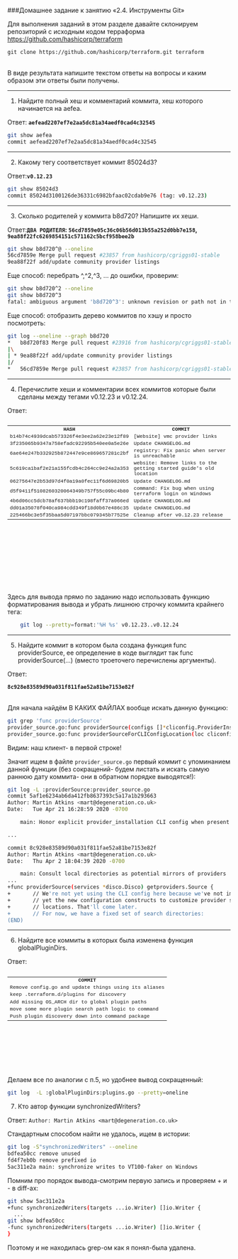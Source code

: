 ###Домашнее задание к занятию «2.4. Инструменты Git»


Для выполнения заданий в этом разделе давайте склонируем репозиторий с исходным кодом терраформа https://github.com/hashicorp/terraform
    
    git clone https://github.com/hashicorp/terraform.git terraform

<br>
В виде результата напишите текстом ответы на вопросы и каким образом эти ответы были получены.

---

1. Найдите полный хеш и комментарий коммита, хеш которого начинается на aefea. 

Ответ:<b> `aefead2207ef7e2aa5dc81a34aedf0cad4c32545` </b>

```bash
git show aefea
commit aefead2207ef7e2aa5dc81a34aedf0cad4c32545
```

---

2. Какому тегу соответствует коммит 85024d3?

Ответ:<b>`v0.12.23`</b>

```bash
git show 85024d3
commit 85024d3100126de36331c6982bfaac02cdab9e76 (tag: v0.12.23)
```

---

3. Сколько родителей у коммита b8d720? Напишите их хеши.

Ответ:<b>`ДВА РОДИТЕЛЯ`: `56cd7859e05c36c06b56d013b55a252d0bb7e158`, `9ea88f22fc6269854151c571162c5bcf958bee2b`</b>

```bash
git show b8d720^@ --oneline
56cd7859e Merge pull request #23857 from hashicorp/cgriggs01-stable
9ea88f22f add/update community provider listings
```

Еще способ: перебрать ^,^2,^3, ... до ошибки, проверим:

```bash 
git show b8d720^2 --oneline
git show b8d720^3
fatal: ambiguous argument 'b8d720^3': unknown revision or path not in the working tree.
```

Еще способ: отобразить дерево коммитов по хэшу и просто посмотреть:

```bash
git log --oneline --graph b8d720
*   b8d720f83 Merge pull request #23916 from hashicorp/cgriggs01-stable
|\
| * 9ea88f22f add/update community provider listings
|/
*   56cd7859e Merge pull request #23857 from hashicorp/cgriggs01-stable
```

---

4. Перечислите хеши и комментарии всех коммитов которые были сделаны между тегами v0.12.23 и v0.12.24.<br>

Ответ:


<table align="left" style='font-family:"Courier New", Courier, monospace; font-size:80%'>
    <tr> 
        <td align="center"> <b>HASH </td><td align="center"> <b> COMMIT </td>
    </tr>
    <tr> 
        <td> b14b74c4939dcab573326f4e3ee2a62e23e12f89 </td><td>  [Website] vmc provider links </td>
    </tr>
    <tr>
        <td> 3f235065b9347a758efadc92295b540ee0a5e26e </td><td>  Update CHANGELOG.md </td>
    </tr>
    <tr>
        <td> 6ae64e247b332925b872447e9ce869657281c2bf </td><td>  registry: Fix panic when server is unreachable </td>
    </tr>
    <tr>
        <td> 5c619ca1baf2e21a155fcdb4c264cc9e24a2a353 </td><td>  website: Remove links to the getting started guide's old location </td>
    </tr>
    <tr>
        <td> 06275647e2b53d97d4f0a19a0fec11f6d69820b5 </td><td>  Update CHANGELOG.md </td>
    </tr>
    <tr> 
        <td> d5f9411f5108260320064349b757f55c09bc4b80 </td><td>  command: Fix bug when using terraform login on Windows </td>
    </tr>
    <tr>  
        <td> 4b6d06cc5dcb78af637bbb19c198faff37a066ed </td><td>  Update CHANGELOG.md </td>
    </tr>
    <tr> 
        <td> dd01a35078f040ca984cdd349f18d0b67e486c35 </td><td>  Update CHANGELOG.md </td>
    </tr>
    <tr> 
        <td> 225466bc3e5f35baa5d07197bbc079345b77525e </td><td>  Cleanup after v0.12.23 release </td>
    </tr>
</table>

<br><br><br><br><br><br><br><br><br><br><br><br><br><br><br><br><br><br><br><br><br><br>

Здесь для вывода прямо по заданию надо использовать функцию форматирования вывода и убрать лишнюю строчку коммита крайнего тега:

```bash
    git log --pretty=format:'%H %s' v0.12.23..v0.12.24
```

---

5. Найдите коммит в котором была создана функция func providerSource, ее определение в коде выглядит так func providerSource(...) (вместо троеточего перечислены аргументы).<br>

Ответ: 

<b> `8c928e83589d90a031f811fae52a81be7153e82f` </b> <br><br>

Для начала найдём В КАКИХ ФАЙЛАХ вообще искать данную функцию: 

```bash
git grep 'func providerSource'
provider_source.go:func providerSource(configs []*cliconfig.ProviderInstallation, services *disco.Disco) (getproviders.Source, tfdiags.Diagnostics) {
provider_source.go:func providerSourceForCLIConfigLocation(loc cliconfig.ProviderInstallationLocation, services *disco.Disco) (getproviders.Source, tfdiags.Diagnostics) {
```

Видим: наш клиент- в первой строке! <br>

Значит ищем в файле `provider_source.go` первый коммит с упоминанием данной функции (без сокращений- будем листать и искать самую раннюю дату коммита- они в обратном порядке выводятся!):

```bash
git log -L :providerSource:provider_source.go
commit 5af1e6234ab6da412fb8637393c5a17a1b293663
Author: Martin Atkins <mart@degeneration.co.uk>
Date:   Tue Apr 21 16:28:59 2020 -0700

    main: Honor explicit provider_installation CLI config when present

...

commit 8c928e83589d90a031f811fae52a81be7153e82f
Author: Martin Atkins <mart@degeneration.co.uk>
Date:   Thu Apr 2 18:04:39 2020 -0700

    main: Consult local directories as potential mirrors of providers
...
+func providerSource(services *disco.Disco) getproviders.Source {
+       // We're not yet using the CLI config here because we've not implemented
+       // yet the new configuration constructs to customize provider search
+       // locations. That'll come later.
+       // For now, we have a fixed set of search directories:
(END)
```

---

6. Найдите все коммиты в которых была изменена функция globalPluginDirs.<br>

Ответ:

<table align="left" style='font-family:"Courier New", Courier, monospace; font-size:80%'>
    <tr> 
        <td align="center"> <b> COMMIT </td>
    </tr>
    <tr> 
        <td align="left"> Remove config.go and update things using its aliases</td>
    </tr>
    <tr> 
        <td align="left"> keep .terraform.d/plugins for discovery</td>
    </tr>
    <tr> 
        <td align="left"> Add missing OS_ARCH dir to global plugin paths </td>
    </tr>
    <tr> 
        <td align="left"> move some more plugin search path logic to command </td>
    </tr>
    <tr> 
        <td align="left"> Push plugin discovery down into command package </td>
    </tr>
</table>

<br><br><br><br><br><br><br><br><br><br><br><br><br>

Делаем все по аналогии с п.5, но удобнее вывод сокращенный:

```bash
git log  -L :globalPluginDirs:plugins.go --pretty=oneline
```

7. Кто автор функции synchronizedWriters?

Ответ: `Author: Martin Atkins <mart@degeneration.co.uk>`

Стандартным способом найти не удалось, ищем в истории:

```bash
git log -S"synchronizedWriters" --oneline
bdfea50cc remove unused
fd4f7eb0b remove prefixed io
5ac311e2a main: synchronize writes to VT100-faker on Windows
```

Помним про порядок вывода-смотрим первую запись и проверяем + и - в diff-ах: 

```bash
git show 5ac311e2a
+func synchronizedWriters(targets ...io.Writer) []io.Writer {
  ...
git show bdfea50cc
-func synchronizedWriters(targets ...io.Writer) []io.Writer {
}
```

Поэтому и не находилась grep-ом как я понял-была удалена.